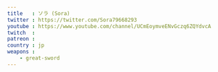 ```yaml
---
title   : ソラ (Sora)
twitter : https://twitter.com/Sora79668293
youtube : https://www.youtube.com/channel/UCmEoymveENvGczq6ZQYdvcA
twitch  : 
patreon : 
country : jp
weapons :
    - great-sword
---
```


